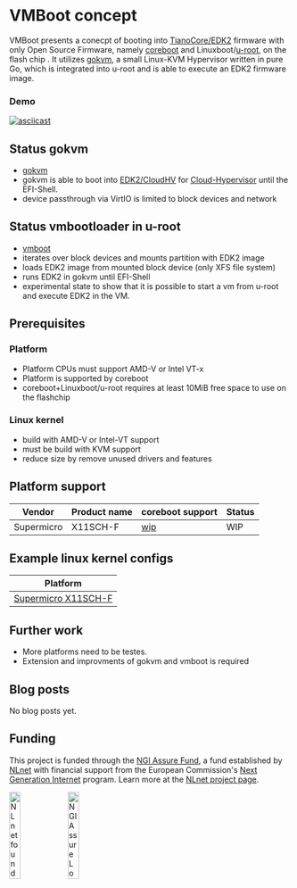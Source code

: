 # VMBoot concept

VMBoot presents a conecpt of booting into [TianoCore/EDK2](https://github.com/tianocore/edk2) firmware with only Open Source Firmware, namely [coreboot](https://www.coreboot.org/) and Linuxboot/[u-root](https://u-root.org/), on the flash chip .
It utilizes [gokvm](https://github.com/bobuhiro11/gokvm), a small Linux-KVM Hypervisor written in pure Go, which is integrated into u-root and is able to execute an EDK2 firmware image.

### Demo
[![asciicast](https://asciinema.org/a/785rLfVhSdpnGsfY13fIJi5ke.svg)](https://asciinema.org/a/785rLfVhSdpnGsfY13fIJi5ke)

## Status gokvm
 - [gokvm](https://github.com/bobuhiro11/gokvm)
 - gokvm is able to boot into [EDK2/CloudHV](https://github.com/cloud-hypervisor/edk2/tree/ch) for [Cloud-Hypervisor](https://github.com/cloud-hypervisor/cloud-hypervisor) until the EFI-Shell.
 - device passthrough via VirtIO is limited to block devices and network

## Status vmbootloader in u-root
 - [vmboot](https://github.com/u-root/u-root/tree/main/cmds/exp/vmboot)
 - iterates over block devices and mounts partition with EDK2 image
 - loads EDK2 image from mounted block device (only XFS file system)
 - runs EDK2 in gokvm until EFI-Shell
 - experimental state to show that it is possible to start a vm from u-root and execute EDK2 in the VM.

## Prerequisites
### Platform
- Platform CPUs must support AMD-V or Intel VT-x
- Platform is supported by coreboot
- coreboot+Linuxboot/u-root requires at least 10MiB free space to use on the flashchip

### Linux kernel
- build with AMD-V or Intel-VT support
- must be build with KVM support
- reduce size by remove unused drivers and features

## Platform support

Vendor | Product name | coreboot support | Status |
|------|--------------|-----------|---------------|
| Supermicro | X11SCH-F | [wip](https://review.coreboot.org/c/coreboot/+/37441) | WIP  |

## Example linux kernel configs
|Platform|
|--------|
| [Supermicro X11SCH-F](./platforms/supermicro/x11sch-f/linux_intel.config)|

## Further work
 - More platforms need to be testes.
 - Extension and improvments of gokvm and vmboot is required

## Blog posts
No blog posts yet.

## Funding

This project is funded through the [NGI Assure Fund](https://nlnet.nl/assure), a fund established by [NLnet](https://nlnet.nl) with financial support from the European Commission's [Next Generation Internet](https://ngi.eu) program. Learn more at the [NLnet project page](https://nlnet.nl/project/UEFI-isolation).

[<img src="https://nlnet.nl/logo/banner.png" alt="NLnet foundation logo" width="20%" />](https://nlnet.nl)
[<img src="https://nlnet.nl/image/logos/NGIAssure_tag.svg" alt="NGI Assure Logo" width="20%" />](https://nlnet.nl/assure)